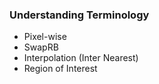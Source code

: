 ### Understanding Terminology

- Pixel-wise
- SwapRB
- Interpolation (Inter Nearest)
- Region of Interest
